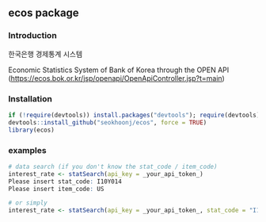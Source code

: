ecos package
---

### Introduction
한국은행 경제통계 시스템  

Economic Statistics System of Bank of Korea through the OPEN API  
(https://ecos.bok.or.kr/jsp/openapi/OpenApiController.jsp?t=main)

### Installation
```r
if (!require(devtools)) install.packages("devtools"); require(devtools)  
devtools::install_github("seokhoonj/ecos", force = TRUE)  
library(ecos)
```

### examples
```r
# data search (if you don't know the stat_code / item_code)
interest_rate <- statSearch(api_key = _your_api_token_)
Please insert stat_code: I10Y014
Please insert item_code: US

# or simply
interest_rate <- statSearch(api_key = _your_api_token_, stat_code = "I10Y014", item_code = "US")

```

